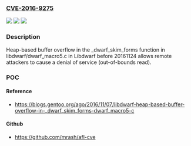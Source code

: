 ### [CVE-2016-9275](https://cve.mitre.org/cgi-bin/cvename.cgi?name=CVE-2016-9275)
![](https://img.shields.io/static/v1?label=Product&message=n%2Fa&color=blue)
![](https://img.shields.io/static/v1?label=Version&message=n%2Fa&color=blue)
![](https://img.shields.io/static/v1?label=Vulnerability&message=n%2Fa&color=brighgreen)

### Description

Heap-based buffer overflow in the _dwarf_skim_forms function in libdwarf/dwarf_macro5.c in Libdwarf before 20161124 allows remote attackers to cause a denial of service (out-of-bounds read).

### POC

#### Reference
- https://blogs.gentoo.org/ago/2016/11/07/libdwarf-heap-based-buffer-overflow-in-_dwarf_skim_forms-dwarf_macro5-c

#### Github
- https://github.com/mrash/afl-cve


